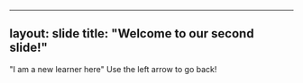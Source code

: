 ----
layout: slide
title: "Welcome to our second slide!"
----
"I am a new learner here"
Use the left arrow to go back!
